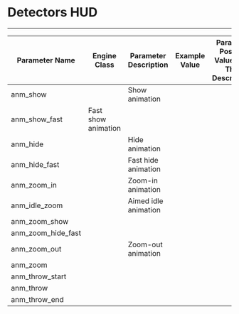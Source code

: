 # Detectors HUD

___

| Parameter Name | Engine Class | Parameter Description | Example Value | Parameter Possible Values And Their Descriptions |
|---|---|---|---|---|
| anm_show |  | Show animation |  |  |
| anm_show_fast | Fast show animation |  |  |  |
| anm_hide |  | Hide animation |  |  |
| anm_hide_fast |  | Fast hide animation |  |  |
| anm_zoom_in |  | Zoom-in animation |  |  |
| anm_idle_zoom |  | Aimed idle animation |  |  |
| anm_zoom_show |  |  |  |  |
| anm_zoom_hide_fast |  |  |  |  |
| anm_zoom_out |  | Zoom-out animation |  |  |
| anm_zoom |  |  |  |  |
| anm_throw_start |  |  |  |  |
| anm_throw |  |  |  |  |
| anm_throw_end |  |  |  |  |
